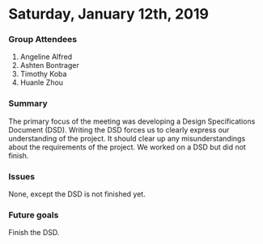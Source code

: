 # Saturday, January 12th, 2019


### Group Attendees
1. Angeline Alfred
2. Ashten Bontrager
3. Timothy Koba
4. Huanle Zhou

### Summary
The primary focus of the meeting was developing a Design Specifications Document (DSD).
Writing the DSD forces us to clearly express our understanding of the project. It should
clear up any misunderstandings about the requirements of the project. We worked on a DSD
but did not finish.

### Issues
None, except the DSD is not finished yet.

### Future goals
Finish the DSD.
